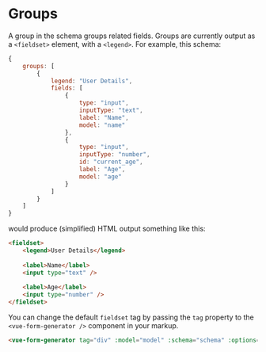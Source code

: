 # Groups

A group in the schema groups related fields. Groups are currently output as a `<fieldset>` element, with a `<legend>`. For example, this schema:

```js
{
    groups: [
        {
            legend: "User Details",
            fields: [
                {
                    type: "input",
                    inputType: "text",
                    label: "Name",
                    model: "name"
                },
                {
                    type: "input",
                    inputType: "number",
                    id: "current_age",
                    label: "Age",
                    model: "age"
                }
            ]
        }
    ]
}
```

would produce (simplified) HTML output something like this:

```html
<fieldset>
    <legend>User Details</legend>
    
    <label>Name</label>
    <input type="text" />
    
    <label>Age</label>
    <input type="number" />
</fieldset>
```

You can change the default `fieldset` tag by passing the `tag` property to the `<vue-form-generator />` component in your markup.

```html
<vue-form-generator tag="div" :model="model" :schema="schema" :options="options"></vue-form-generator>
```
